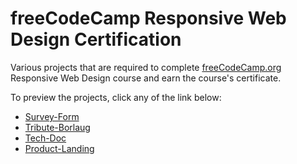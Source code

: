 # freeCodeCamp Responsive Web Design Certification
Various projects that are required to complete [freeCodeCamp.org](https://www.freecodecamp.org/learn/2022/responsive-web-design/) Responsive Web Design course and earn the course's certificate.

To preview the projects, click any of the link below:
- [Survey-Form](https://codepen.io/aftex2/pen/rNvyvEw)
- [Tribute-Borlaug](https://codepen.io/aftex2/pen/KKRWewg)
- [Tech-Doc](https://codepen.io/aftex2/pen/PoepawM)
- [Product-Landing](https://codepen.io/aftex2/pen/VwdVdmB)
